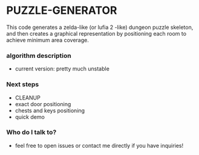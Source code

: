 # PUZZLE-GENERATOR #

This code generates a zelda-like (or lufia 2 -like) dungeon puzzle skeleton, and then creates a graphical representation
by positioning each room to achieve minimum area coverage.

### algorithm description ###

* current version: pretty much unstable

### Next steps ###
* CLEANUP
* exact door positioning
* chests and keys positioning
* quick demo

### Who do I talk to? ###

* feel free to open issues or contact me directly if you have inquiries!
